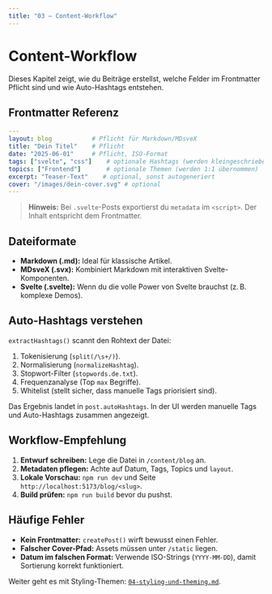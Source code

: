 ```yaml
---
title: "03 – Content-Workflow"
---
```


# Content-Workflow

Dieses Kapitel zeigt, wie du Beiträge erstellst, welche Felder im Frontmatter Pflicht sind und wie Auto-Hashtags entstehen.

## Frontmatter Referenz

```yaml
---
layout: blog           # Pflicht für Markdown/MDsveX
title: "Dein Titel"    # Pflicht
date: "2025-06-01"     # Pflicht, ISO-Format
tags: ["svelte", "css"]    # optionale Hashtags (werden kleingeschrieben)
topics: ["Frontend"]       # optionale Themen (werden 1:1 übernommen)
excerpt: "Teaser-Text"    # optional, sonst autogeneriert
cover: "/images/dein-cover.svg" # optional
---
```

> **Hinweis:** Bei `.svelte`-Posts exportierst du `metadata` im `<script>`. Der Inhalt entspricht dem Frontmatter.

## Dateiformate

- **Markdown (.md):** Ideal für klassische Artikel.
- **MDsveX (.svx):** Kombiniert Markdown mit interaktiven Svelte-Komponenten.
- **Svelte (.svelte):** Wenn du die volle Power von Svelte brauchst (z. B. komplexe Demos).

## Auto-Hashtags verstehen

`extractHashtags()` scannt den Rohtext der Datei:

1. Tokenisierung (`split(/\s+/)`).
2. Normalisierung (`normalizeHashtag`).
3. Stopwort-Filter (`stopwords.de.txt`).
4. Frequenzanalyse (Top `max` Begriffe).
5. Whitelist (stellt sicher, dass manuelle Tags priorisiert sind).

Das Ergebnis landet in `post.autoHashtags`. In der UI werden manuelle Tags und Auto-Hashtags zusammen angezeigt.

## Workflow-Empfehlung

1. **Entwurf schreiben:** Lege die Datei in `/content/blog` an.
2. **Metadaten pflegen:** Achte auf Datum, Tags, Topics und `layout`.
3. **Lokale Vorschau:** `npm run dev` und Seite `http://localhost:5173/blog/<slug>`.
4. **Build prüfen:** `npm run build` bevor du pushst.

## Häufige Fehler

- **Kein Frontmatter:** `createPost()` wirft bewusst einen Fehler.
- **Falscher Cover-Pfad:** Assets müssen unter `/static` liegen.
- **Datum im falschen Format:** Verwende ISO-Strings (`YYYY-MM-DD`), damit Sortierung korrekt funktioniert.

Weiter geht es mit Styling-Themen: [`04-styling-und-theming.md`](04-styling-und-theming.md).
